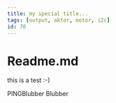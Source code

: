 ```yaml
---
title: my special title...
tags: [output, aktor, motor, i2c]
id: 70
---
```


# Readme.md

this is a test :-)

<!-- more_details -->

PING<q-tooltip>Blubber Blubber</q-tooltip>

<script setup>
import {
     QTooltip,
   } from 'quasar'
</script>
